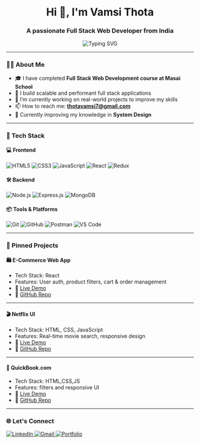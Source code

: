 <h1 align="center">Hi 👋, I'm Vamsi Thota</h1>
<h3 align="center">A passionate Full Stack Web Developer from India</h3>

<p align="center">
  <img src="https://readme-typing-svg.herokuapp.com?font=Fira+Code&duration=2000&color=00F7FF&center=true&vCenter=true&lines=Full+Stack+Web+Developer;JavaScript+%7C+React+%7C+Node.js+%7C+MongoDB;Building+Projects+%26+Solving+Problems" alt="Typing SVG" />
</p>

---

### 🧑‍💻 About Me

- 🎓 I have completed **Full Stack Web Development course at Masai School**  
- 💼 I build scalable and performant full stack applications  
- 🔭 I’m currently working on real-world projects to improve my skills  
- 📫 How to reach me: **thotavamsi7@gmail.com**  
- 🌱 Currently improving my knowledge in **System Design**

---

### 🚀 Tech Stack

#### 💻 Frontend
![HTML5](https://img.shields.io/badge/-HTML5-E34F26?style=flat&logo=html5&logoColor=white)
![CSS3](https://img.shields.io/badge/-CSS3-1572B6?style=flat&logo=css3)
![JavaScript](https://img.shields.io/badge/-JavaScript-F7DF1E?style=flat&logo=javascript&logoColor=black)
![React](https://img.shields.io/badge/-React-61DAFB?style=flat&logo=react)
![Redux](https://img.shields.io/badge/-Redux-764ABC?style=flat&logo=redux)

#### 🛠️ Backend
![Node.js](https://img.shields.io/badge/-Node.js-339933?style=flat&logo=node.js)
![Express.js](https://img.shields.io/badge/-Express.js-000000?style=flat&logo=express)
![MongoDB](https://img.shields.io/badge/-MongoDB-47A248?style=flat&logo=mongodb)


#### 📦 Tools & Platforms
![Git](https://img.shields.io/badge/-Git-F05032?style=flat&logo=git)
![GitHub](https://img.shields.io/badge/-GitHub-181717?style=flat&logo=github)
![Postman](https://img.shields.io/badge/-Postman-FF6C37?style=flat&logo=postman)
![VS Code](https://img.shields.io/badge/-VS%20Code-007ACC?style=flat&logo=visual-studio-code)

---

### 📌 Pinned Projects

#### 🛍️ **E-Commerce Web App**
- Tech Stack: React
- Features: User auth, product filters, cart & order management
- 🔗 [Live Demo](https://lucent-lokum-ab3655.netlify.app/)
- 🔗 [GitHub Repo](https://github.com/vamsithota123-jpg/E-commerce-React)

---

#### 🎬 **Netflix UI**
- Tech Stack: HTML, CSS, JavaScript
- Features: Real-time movie search, responsive design
- 🔗 [Live Demo](https://steady-sfogliatella-2d07ed.netlify.app/)
- 🔗 [GitHub Repo](https://github.com/vamsithota123-jpg/clone-netflix-repo)

---

#### 📅 **QuickBook.com**
- Tech Stack: HTML,CSS,JS
- Features:  filters and responsive UI
- 🔗 [Live Demo](https://quickbook-satya.netlify.app/)
- 🔗 [GitHub Repo](https://github.com/Satyajeet1152000/B41_WEB_016_Web-Mavericks)

---


### 🌐 Let's Connect

<p>
  <a href="https://www.linkedin.com/in/vamsi-thota-47114b1a4/" target="_blank">
    <img alt="LinkedIn" src="https://img.shields.io/badge/-LinkedIn-blue?style=flat&logo=linkedi" />
  </a>
  <a href="thotavamsi7@gmail.com">
    <img alt="Gmail" src="https://img.shields.io/badge/-Gmail-D14836?style=flat&logo=gmail&logoColor=white" />
  </a>
  <a href="https://sparkling-griffin-4e7801.netlify.app/" target="_blank">
    <img alt="Portfolio" src="https://img.shields.io/badge/-Portfolio-black?style=flat&logo=firefox&logoColor=white" />
  </a>
</p>
